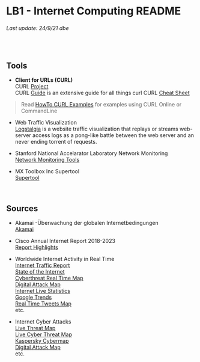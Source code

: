 # LB1 - Internet Computing README
###### Last update: 24/9/21 dbe
</br>

## Tools

* **Client for URLs (CURL)**  
  CURL [Project](https://curl.haxx.se/)     
  CURL [Guide](https://ec.haxx.se/) is an extensive guide for all things curl
  CURL [Cheat Sheet](https://github.com/dennyzhang/cheatsheet.dennyzhang.com/tree/master/cheatsheet-curl-A4)  
   
> Read [HowTo CURL Examples](LB1-InternetComputing/HOWTO_Curl-Examples.md) for examples using CURL Online or CommandLine

* Web Traffic Visualization  
  [Logstalgia](logstalgia.io) is a website traffic visualization that replays or streams web-server access logs as a pong-like battle between the web server and an never ending torrent of requests.

* Stanford National Accelarator Laboratory Network Monitoring    
  [Network Monitoring Tools](https://www.slac.stanford.edu/xorg/nmtf/nmtf-tools.html)
  
* MX Toolbox Inc Supertool   
  [Supertool](https://mxtoolbox.com/SuperTool.aspx)

</br>


## Sources

* Akamai -Überwachung der globalen Internetbedingungen    
  [Akamai](https://www.akamai.com/de/de/resources/visualizing-akamai/)

* Cisco Annual Internet Report 2018-2023    
  [Report Highlights](https://www.cisco.com/c/en/us/solutions/executive-perspectives/annual-internet-report/air-highlights.html)
  
* Worldwide Internet Activity in Real Time  
  [Internet Traffic Report](http://www.internettrafficreport.com/)    
  [State of the Internet](https://livemap.pingdom.com/)   
  [Cyberthreat Real Time Map](https://cybermap.kaspersky.com/)    
  [Digital Attack Map](https://www.digitalattackmap.com/)   
  [Internet Live Statistics](https://www.internetlivestats.com/)  
  [Google Trends](https://trends.google.com/trends/hottrends/visualize?nrow=4&ncol=4)   
  [Real Time Tweets Map](https://www.tweeplers.com/map/)    
  etc.  
  
* Internet Cyber Attacks  
  [Live Threat Map](https://livethreatmap.radware.com/)  
  [Live Cyber Threat Map](https://threatmap.checkpoint.com/)  
  [Kaspersky Cybermap](https://cybermap.kaspersky.com/de)  
  [Digital Attack Map](https://www.digitalattackmap.com/gallery/)  
  etc.
</br>  

